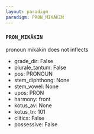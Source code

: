 ```yaml
---
layout: paradigm
paradigm: PRON_MIKÄKIN
---
```

### ` PRON_MIKÄKIN `

pronoun mikäkin does not inflects
* grade_dir: False
* plurale_tantum: False
* pos: PRONOUN
* stem_diphthong: None
* stem_vowel: None
* upos: PRON
* harmony: front
* kotus_av: None
* kotus_tn: 101
* clitics: False
* possessive: False
